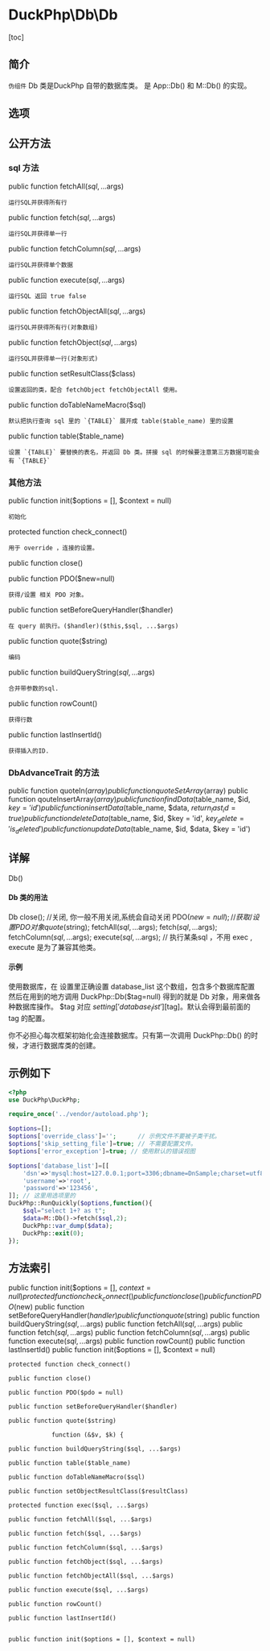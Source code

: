 # DuckPhp\Db\Db
[toc]

## 简介

`伪组件` Db 类是DuckPhp 自带的数据库类。 是 App::Db() 和 M::Db() 的实现。

## 选项

## 公开方法

### sql 方法
public function fetchAll($sql, ...$args)

    运行SQL并获得所有行
public function fetch($sql, ...$args)

    运行SQL并获得单一行
public function fetchColumn($sql, ...$args)

    运行SQL并获得单个数据
public function execute($sql, ...$args)

    运行SQL 返回 true false
public function fetchObjectAll($sql, ...$args)

    运行SQL并获得所有行(对象数组)
public function fetchObject($sql, ...$args)

    运行SQL并获得单一行(对象形式)
public function setResultClass($class)

    设置返回的类，配合 fetchObject fetchObjectAll 使用。
public function doTableNameMacro($sql)

    默认把执行查询 sql 里的 `{TABLE}` 展开成 table($table_name) 里的设置
public function table($table_name)

    设置 `{TABLE}` 要替换的表名，并返回 Db 类。拼接 sql 的时候要注意第三方数据可能会有 `{TABLE}`
### 其他方法

public function init($options = [], $context = null)

    初始化

protected function check_connect()

    用于 override ，连接的设置。
public function close()

public function PDO($new=null)

    获得/设置 相关 PDO 对象。
public function setBeforeQueryHandler($handler)

    在 query 前执行。($handler)($this,$sql, ...$args)
public function quote($string)

    编码
public function buildQueryString($sql, ...$args)

    合并带参数的sql.
public function rowCount()

    获得行数
public function lastInsertId()
    
    获得插入的ID.


### DbAdvanceTrait 的方法

public function quoteIn($array)
public function quoteSetArray($array)
public function qouteInsertArray($array)
public function findData($table_name, $id, $key = 'id')
public function insertData($table_name, $data, $return_last_id = true)
public function deleteData($table_name, $id, $key = 'id', $key_delete = 'is_deleted')
public function updateData($table_name, $id, $data, $key = 'id')

## 详解

Db()
    
#### Db 类的用法
Db
    close(); //关闭, 你一般不用关闭,系统会自动关闭
    PDO($new=null); //获取/设置 PDO 对象
    quote($string);
    fetchAll($sql, ...$args);
    fetch($sql, ...$args);
    fetchColumn($sql, ...$args);
    execute($sql, ...$args); //   执行某条sql ，不用 exec , execute 是为了兼容其他类。
#### 示例
使用数据库，在 设置里正确设置 database_list 这个数组，包含多个数据库配置
然后在用到的地方调用 DuckPhp::Db($tag=null) 得到的就是 Db 对象，用来做各种数据库操作。
$tag 对应 $setting['database_list'][$tag]。默认会得到最前面的 tag 的配置。

你不必担心每次框架初始化会连接数据库。只有第一次调用 DuckPhp::Db() 的时候，才进行数据库类的创建。


## 示例如下

```php
<?php
use DuckPhp\DuckPhp;

require_once('../vendor/autoload.php');

$options=[];
$options['override_class']='';      // 示例文件不要被子类干扰。
$options['skip_setting_file']=true; // 不需要配置文件。
$options['error_exception']=true; // 使用默认的错误视图

$options['database_list']=[[
    'dsn'=>'mysql:host=127.0.0.1;port=3306;dbname=DnSample;charset=utf8;',
    'username'=>'root',
    'password'=>'123456',
]]; // 这里用选项里的
DuckPhp::RunQuickly($options,function(){    
    $sql="select 1+? as t";
    $data=M::Db()->fetch($sql,2);
    DuckPhp::var_dump($data);
    DuckPhp::exit(0);
});
```

## 方法索引

public function init($options = [], $context = null)
protected function check_connect()
public function close()
public function PDO($new)
public function setBeforeQueryHandler($handler)
public function quote($string)
public function buildQueryString($sql, ...$args)
public function fetchAll($sql, ...$args)
public function fetch($sql, ...$args)
public function fetchColumn($sql, ...$args)
public function execute($sql, ...$args)
public function rowCount()
public function lastInsertId()    public function init($options = [], $context = null)

    protected function check_connect()

    public function close()

    public function PDO($pdo = null)

    public function setBeforeQueryHandler($handler)

    public function quote($string)

                function (&$v, $k) {

    public function buildQueryString($sql, ...$args)

    public function table($table_name)

    public function doTableNameMacro($sql)

    public function setObjectResultClass($resultClass)

    protected function exec($sql, ...$args)

    public function fetchAll($sql, ...$args)

    public function fetch($sql, ...$args)

    public function fetchColumn($sql, ...$args)

    public function fetchObject($sql, ...$args)

    public function fetchObjectAll($sql, ...$args)

    public function execute($sql, ...$args)

    public function rowCount()

    public function lastInsertId()


    public function init($options = [], $context = null)


